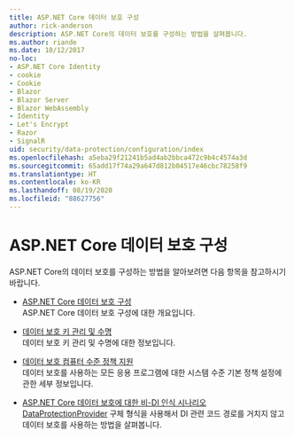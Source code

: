 ```yaml
---
title: ASP.NET Core 데이터 보호 구성
author: rick-anderson
description: ASP.NET Core의 데이터 보호를 구성하는 방법을 살펴봅니다.
ms.author: riande
ms.date: 10/12/2017
no-loc:
- ASP.NET Core Identity
- cookie
- Cookie
- Blazor
- Blazor Server
- Blazor WebAssembly
- Identity
- Let's Encrypt
- Razor
- SignalR
uid: security/data-protection/configuration/index
ms.openlocfilehash: a5eba29f21241b5ad4ab2bbca472c9b4c4574a3d
ms.sourcegitcommit: 65add17f74a29a647d812b04517e46cbc78258f9
ms.translationtype: HT
ms.contentlocale: ko-KR
ms.lasthandoff: 08/19/2020
ms.locfileid: "88627756"
---
```

# <a name="data-protection-configuration-in-aspnet-core"></a>ASP.NET Core 데이터 보호 구성

ASP.NET Core의 데이터 보호를 구성하는 방법을 알아보려면 다음 항목을 참고하시기 바랍니다.

* [ASP.NET Core 데이터 보호 구성](xref:security/data-protection/configuration/overview)  
  ASP.NET Core 데이터 보호 구성에 대한 개요입니다.

* [데이터 보호 키 관리 및 수명](xref:security/data-protection/configuration/default-settings)  
  데이터 보호 키 관리 및 수명에 대한 정보입니다.

* [데이터 보호 컴퓨터 수준 정책 지원](xref:security/data-protection/configuration/machine-wide-policy)  
  데이터 보호를 사용하는 모든 응용 프로그램에 대한 시스템 수준 기본 정책 설정에 관한 세부 정보입니다.

* [ASP.NET Core 데이터 보호에 대한 비-DI 인식 시나리오](xref:security/data-protection/configuration/non-di-scenarios)  
  [DataProtectionProvider](/dotnet/api/Microsoft.AspNetCore.DataProtection.DataProtectionProvider) 구체 형식을 사용해서 DI 관련 코드 경로를 거치지 않고 데이터 보호를 사용하는 방법을 살펴봅니다.
